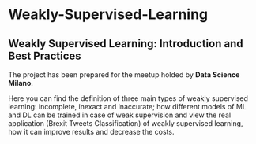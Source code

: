 # Weakly-Supervised-Learning

## Weakly Supervised Learning: Introduction and Best Practices

The project has been prepared for the meetup holded by <b>Data Science Milano</b>. 

Here you can find the definition of three main types of weakly supervised learning: incomplete, inexact and inaccurate; how different models of ML and DL can be trained in case of weak supervision and view the real application (Brexit Tweets Classification) of weakly supervised learning, how it can improve results and decrease the costs.
